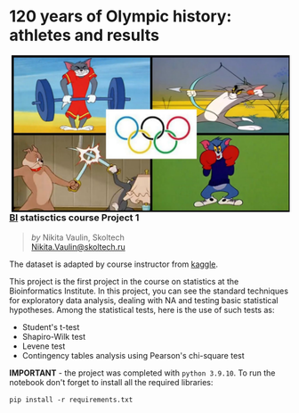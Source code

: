 # 120 years of Olympic history: athletes and results

<a href='https://www.kaggle.com/datasets/heesoo37/120-years-of-olympic-history-athletes-and-results'><img src="https://github.com/nvaulin/Statistics_BI_2022/blob/Proj_1_Olympics/Proj_1_Olympics/report/pictures/olympics.jpg" align="right" width="500" ></a>

### [BI](https://bioinf.me/) statisctics course Project 1 
> *by* Nikita Vaulin, Skoltech <br />
> Nikita.Vaulin@skoltech.ru

The dataset is adapted by course instructor from [kaggle](https://www.kaggle.com/datasets/heesoo37/120-years-of-olympic-history-athletes-and-results).

This project is the first project in the course on statistics at the Bioinformatics Institute. 
In this project, you can see the standard techniques for exploratory data analysis, dealing with NA
and testing basic statistical hypotheses. Among the statistical tests, here is the use of such tests as: 

- Student's t-test
- Shapiro-Wilk test
- Levene test
- Contingency tables analysis using Pearson's chi-square test

 **IMPORTANT** - the project was completed with `python 3.9.10`. To run the notebook don't forget to install all the required libraries:

```
pip install -r requirements.txt
```

